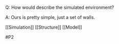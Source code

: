 Q: How would describe the simulated environment?

A: Ours is pretty simple, just a set of walls.

[[Simulation]]
[[Structure]]
[[Model]]

#P2 